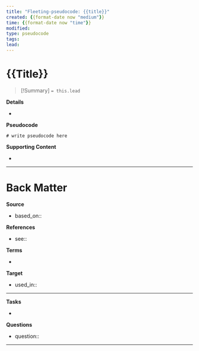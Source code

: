 ```yaml
---
title: "Fleeting-pseudocode: {{title}}"
created: {{format-date now "medium"}}
time: {{format-date now "time"}}
modified:
type: pseudocode
tags:
lead:
---
```


# {{Title}}
<!--  Clear and descriptive title -->
> [!Summary]
> `= this.lead`

**Details**
<!-- Main content in body of my note  -->
- 


**Pseudocode**
<!-- Supporting content in tail of my note  -->
```
# write pseudocode here
```

**Supporting Content**
<!-- Supporting content in tail of my note  -->
- 



---
# Back Matter

**Source**
<!-- Always keep a link to the source- --> 
- based_on::

**References**
<!-- Links to pages not referenced in the content. see: [[related note]] because <reason> -->
- see:: 

**Terms**
<!-- Links to definition pages. -->
- 

**Target**
<!-- Link to project note or externaly published content. -->
- used_in::

---
**Tasks**
<!-- What remains to be done with this note? --> 
- 

**Questions**
<!-- What remains for you to consider? --> 
- question::

---
